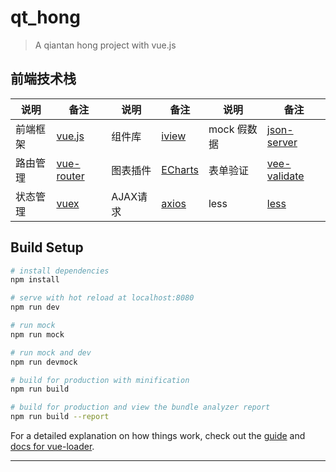 # qt_hong

> A qiantan hong project with vue.js

## 前端技术栈
| 说明 | 备注 | 说明 | 备注 |说明 | 备注 |
|--------|--------|--------|--------|--------|--------|
|  前端框架 |  [vue.js](https://cn.vuejs.org) | 组件库 | [iview](https://www.iviewui.com) | mock 假数据 | [json-server](https://github.com/typicode/json-server) |
| 路由管理 |  [vue-router](https://router.vuejs.org) | 图表插件 | [ECharts](http://echarts.baidu.com) | 表单验证 | [vee-validate](http://vee-validate.logaretm.com)|
| 状态管理 | [vuex](https://vuex.vuejs.org) | AJAX请求 | [axios](https://github.com/axios/axios) | less | [less](http://lesscss.cn) |

## Build Setup

``` bash
# install dependencies
npm install

# serve with hot reload at localhost:8080
npm run dev

# run mock
npm run mock

# run mock and dev
npm run devmock

# build for production with minification
npm run build

# build for production and view the bundle analyzer report
npm run build --report
```

For a detailed explanation on how things work, check out the [guide](http://vuejs-templates.github.io/webpack/) and [docs for vue-loader](http://vuejs.github.io/vue-loader).

***
